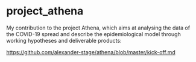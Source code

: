 # project_athena

My contribution to the project Athena, which aims at analysing the data of the COVID-19 spread and describe the epidemiological model through working hypotheses and deliverable products:

https://github.com/alexander-stage/athena/blob/master/kick-off.md
